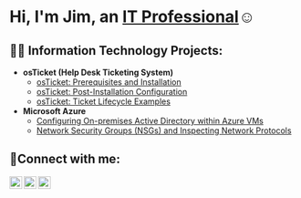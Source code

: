 <h1>Hi, I'm Jim, an <a href="https://linkedin.com/in/Josh">IT Professional</a>☺</h1>

<h2>👨‍💻 Information Technology Projects:</h2>

- <b>osTicket (Help Desk Ticketing System)</b>
  - [osTicket: Prerequisites and Installation](https://github.com/JimFeeley90/osticket-prereqs)
  - [osTicket: Post-Installation Configuration](https://github.com/JimFeeley90/post-install-config/blob/main/README.md)
  - [osTicket: Ticket Lifecycle Examples](https://github.com/JimFeeley90/ticket-lifecycle/tree/main)
- <b>Microsoft Azure</b>
  - [Configuring On-premises Active Directory within Azure VMs](https://github.com/JimFeeley90/configure-ad)
  - [Network Security Groups (NSGs) and Inspecting Network Protocols](https://github.com/JimFeeley90/azure-network-protocols/blob/main/README.md)

<h2>🤳Connect with me:</h2>

[<img align="left" alt="Josh | Twitter" width="22px" src="https://cdn.jsdelivr.net/npm/simple-icons@v3/icons/twitter.svg" />][twitter]
[<img align="left" alt="Josh | LinkedIn" width="22px" src="https://cdn.jsdelivr.net/npm/simple-icons@v3/icons/linkedin.svg" />][linkedin]
[<img align="left" alt="Josh | Instagram" width="22px" src="https://cdn.jsdelivr.net/npm/simple-icons@v3/icons/instagram.svg" />][instagram]

[twitter]: https://twitter.com/Josh
[instagram]: https://www.instagram.com/Josh
[linkedin]: https://linkedin.com/in/Josh
